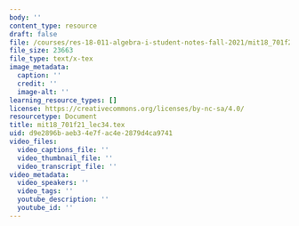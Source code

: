 ```yaml
---
body: ''
content_type: resource
draft: false
file: /courses/res-18-011-algebra-i-student-notes-fall-2021/mit18_701f21_lec34.tex
file_size: 23663
file_type: text/x-tex
image_metadata:
  caption: ''
  credit: ''
  image-alt: ''
learning_resource_types: []
license: https://creativecommons.org/licenses/by-nc-sa/4.0/
resourcetype: Document
title: mit18_701f21_lec34.tex
uid: d9e2896b-aeb3-4e7f-ac4e-2879d4ca9741
video_files:
  video_captions_file: ''
  video_thumbnail_file: ''
  video_transcript_file: ''
video_metadata:
  video_speakers: ''
  video_tags: ''
  youtube_description: ''
  youtube_id: ''
---
```

